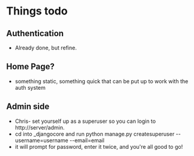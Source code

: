 # Things todo

## Authentication

- Already done, but refine.

## Home Page?
- something static, something quick that can be put up to work with the auth system

## Admin side
- Chris- set yourself up as a superuser so you can login to http://server/admin.
- cd into _djangocore and run python manage.py createsuperuser --username=username --email=email
- it will prompt for password, enter it twice, and you're all good to go!
